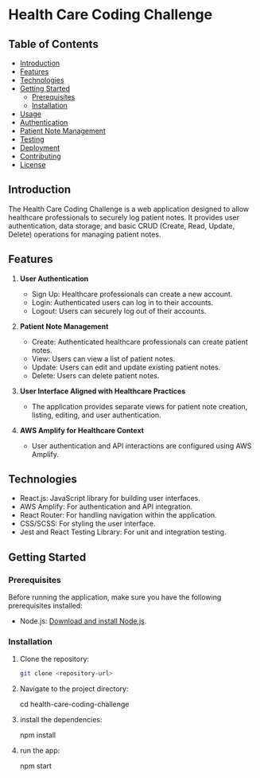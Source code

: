 # Health Care Coding Challenge

## Table of Contents

- [Introduction](#introduction)
- [Features](#features)
- [Technologies](#technologies)
- [Getting Started](#getting-started)
  - [Prerequisites](#prerequisites)
  - [Installation](#installation)
- [Usage](#usage)
- [Authentication](#authentication)
- [Patient Note Management](#patient-note-management)
- [Testing](#testing)
- [Deployment](#deployment)
- [Contributing](#contributing)
- [License](#license)

## Introduction

The Health Care Coding Challenge is a web application designed to allow healthcare professionals to securely log patient notes. It provides user authentication, data storage, and basic CRUD (Create, Read, Update, Delete) operations for managing patient notes.

## Features

1. **User Authentication**
   - Sign Up: Healthcare professionals can create a new account.
   - Login: Authenticated users can log in to their accounts.
   - Logout: Users can securely log out of their accounts.

2. **Patient Note Management**
   - Create: Authenticated healthcare professionals can create patient notes.
   - View: Users can view a list of patient notes.
   - Update: Users can edit and update existing patient notes.
   - Delete: Users can delete patient notes.

3. **User Interface Aligned with Healthcare Practices**
   - The application provides separate views for patient note creation, listing, editing, and user authentication.

4. **AWS Amplify for Healthcare Context**
   - User authentication and API interactions are configured using AWS Amplify.

## Technologies

- React.js: JavaScript library for building user interfaces.
- AWS Amplify: For authentication and API integration.
- React Router: For handling navigation within the application.
- CSS/SCSS: For styling the user interface.
- Jest and React Testing Library: For unit and integration testing.

## Getting Started

### Prerequisites

Before running the application, make sure you have the following prerequisites installed:

- Node.js: [Download and install Node.js](https://nodejs.org/).

### Installation

1. Clone the repository:

   ```bash
   git clone <repository-url>

2. Navigate to the project directory:

   cd health-care-coding-challenge


3. install the dependencies:

   npm install

4. run the app:

   npm start


